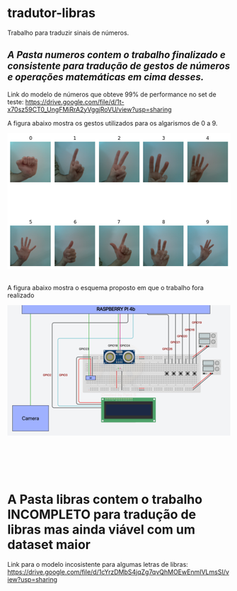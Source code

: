 # tradutor-libras

Trabalho para traduzir sinais de números.
## *A Pasta numeros contem o trabalho finalizado e consistente para tradução de gestos de números e operações matemáticas em cima desses.*
Link do modelo de números que obteve 99% de performance no set de teste: https://drive.google.com/file/d/1t-x70sz59CT0_UngFMiRrA2yVggjRoVU/view?usp=sharing

<p>A figura abaixo mostra os gestos utilizados para os algarismos de 0 a 9.</p>
<img src="https://github.com/Schwarzam/tradutor-libras/raw/main/numeros/imagens_trabalho/gestos.png" />
<br>
<br>
<p>A figura abaixo mostra o esquema proposto em que o trabalho fora realizado</p>
<img src="https://github.com/Schwarzam/tradutor-libras/raw/main/numeros/imagens_trabalho/circuit.jpg" />

<br>
<br>
<br>
<br>
<br>
<br>

# A Pasta libras contem o trabalho **INCOMPLETO** para tradução de libras mas ainda viável com um dataset maior
Link para o modelo incosistente para algumas letras de libras: https://drive.google.com/file/d/1cYrzDMbS4jqZg7qvQhMOEwEnmIVLmsSI/view?usp=sharing
